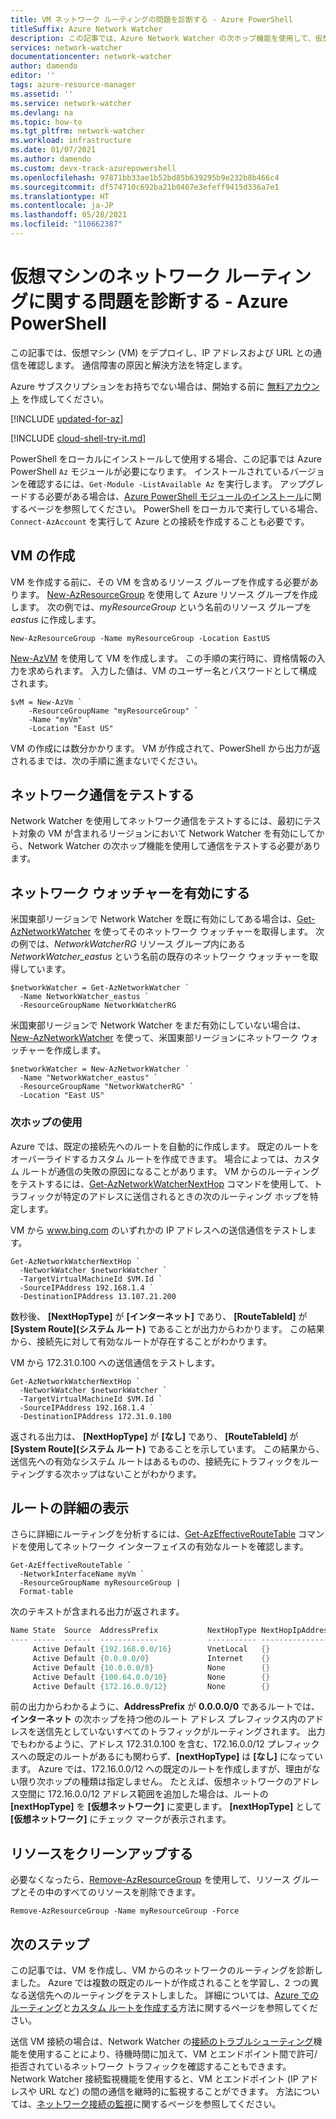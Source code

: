 ```yaml
---
title: VM ネットワーク ルーティングの問題を診断する - Azure PowerShell
titleSuffix: Azure Network Watcher
description: この記事では、Azure Network Watcher の次ホップ機能を使用して、仮想マシン ネットワークのルーティングの問題を診断する方法について説明します。
services: network-watcher
documentationcenter: network-watcher
author: damendo
editor: ''
tags: azure-resource-manager
ms.assetid: ''
ms.service: network-watcher
ms.devlang: na
ms.topic: how-to
ms.tgt_pltfrm: network-watcher
ms.workload: infrastructure
ms.date: 01/07/2021
ms.author: damendo
ms.custom: devx-track-azurepowershell
ms.openlocfilehash: 97871bb33ae1b52bd85b639295b9e232b8b466c4
ms.sourcegitcommit: df574710c692ba21b0467e3efeff9415d336a7e1
ms.translationtype: HT
ms.contentlocale: ja-JP
ms.lasthandoff: 05/28/2021
ms.locfileid: "110662387"
---
```

# <a name="diagnose-a-virtual-machine-network-routing-problem---azure-powershell"></a>仮想マシンのネットワーク ルーティングに関する問題を診断する - Azure PowerShell

この記事では、仮想マシン (VM) をデプロイし、IP アドレスおよび URL との通信を確認します。 通信障害の原因と解決方法を特定します。

Azure サブスクリプションをお持ちでない場合は、開始する前に [無料アカウント](https://azure.microsoft.com/free/?WT.mc_id=A261C142F) を作成してください。

[!INCLUDE [updated-for-az](../../includes/updated-for-az.md)]

[!INCLUDE [cloud-shell-try-it.md](../../includes/cloud-shell-try-it.md)]

PowerShell をローカルにインストールして使用する場合、この記事では Azure PowerShell `Az` モジュールが必要になります。 インストールされているバージョンを確認するには、`Get-Module -ListAvailable Az` を実行します。 アップグレードする必要がある場合は、[Azure PowerShell モジュールのインストール](/powershell/azure/install-Az-ps)に関するページを参照してください。 PowerShell をローカルで実行している場合、`Connect-AzAccount` を実行して Azure との接続を作成することも必要です。



## <a name="create-a-vm"></a>VM の作成

VM を作成する前に、その VM を含めるリソース グループを作成する必要があります。 [New-AzResourceGroup](/powershell/module/az.Resources/New-azResourceGroup) を使用して Azure リソース グループを作成します。 次の例では、*myResourceGroup* という名前のリソース グループを *eastus* に作成します。

```azurepowershell-interactive
New-AzResourceGroup -Name myResourceGroup -Location EastUS
```

[New-AzVM](/powershell/module/az.compute/new-azvm) を使用して VM を作成します。 この手順の実行時に、資格情報の入力を求められます。 入力した値は、VM のユーザー名とパスワードとして構成されます。

```azurepowershell-interactive
$vM = New-AzVm `
    -ResourceGroupName "myResourceGroup" `
    -Name "myVm" `
    -Location "East US"
```

VM の作成には数分かかります。 VM が作成されて、PowerShell から出力が返されるまでは、次の手順に進まないでください。

## <a name="test-network-communication"></a>ネットワーク通信をテストする

Network Watcher を使用してネットワーク通信をテストするには、最初にテスト対象の VM が含まれるリージョンにおいて Network Watcher を有効にしてから、Network Watcher の次ホップ機能を使用して通信をテストする必要があります。

## <a name="enable-network-watcher"></a>ネットワーク ウォッチャーを有効にする

米国東部リージョンで Network Watcher を既に有効にしてある場合は、[Get-AzNetworkWatcher](/powershell/module/az.network/get-aznetworkwatcher) を使ってそのネットワーク ウォッチャーを取得します。 次の例では、*NetworkWatcherRG* リソース グループ内にある *NetworkWatcher_eastus* という名前の既存のネットワーク ウォッチャーを取得しています。

```azurepowershell-interactive
$networkWatcher = Get-AzNetworkWatcher `
  -Name NetworkWatcher_eastus `
  -ResourceGroupName NetworkWatcherRG
```

米国東部リージョンで Network Watcher をまだ有効にしていない場合は、[New-AzNetworkWatcher](/powershell/module/az.network/new-aznetworkwatcher) を使って、米国東部リージョンにネットワーク ウォッチャーを作成します。

```azurepowershell-interactive
$networkWatcher = New-AzNetworkWatcher `
  -Name "NetworkWatcher_eastus" `
  -ResourceGroupName "NetworkWatcherRG" `
  -Location "East US"
```

### <a name="use-next-hop"></a>次ホップの使用

Azure では、既定の接続先へのルートを自動的に作成します。 既定のルートをオーバーライドするカスタム ルートを作成できます。 場合によっては、カスタム ルートが通信の失敗の原因になることがあります。 VM からのルーティングをテストするには、[Get-AzNetworkWatcherNextHop](/powershell/module/az.network/get-aznetworkwatchernexthop) コマンドを使用して、トラフィックが特定のアドレスに送信されるときの次のルーティング ホップを特定します。

VM から www.bing.com のいずれかの IP アドレスへの送信通信をテストします。

```azurepowershell-interactive
Get-AzNetworkWatcherNextHop `
  -NetworkWatcher $networkWatcher `
  -TargetVirtualMachineId $VM.Id `
  -SourceIPAddress 192.168.1.4 `
  -DestinationIPAddress 13.107.21.200
```

数秒後、 **[NextHopType]** が **[インターネット]** であり、 **[RouteTableId]** が **[System Route]\(システム ルート\)** であることが出力からわかります。 この結果から、接続先に対して有効なルートが存在することがわかります。

VM から 172.31.0.100 への送信通信をテストします。

```azurepowershell-interactive
Get-AzNetworkWatcherNextHop `
  -NetworkWatcher $networkWatcher `
  -TargetVirtualMachineId $VM.Id `
  -SourceIPAddress 192.168.1.4 `
  -DestinationIPAddress 172.31.0.100
```

返される出力は、 **[NextHopType]** が **[なし]** であり、 **[RouteTableId]** が **[System Route]\(システム ルート\)** であることを示しています。 この結果から、送信先への有効なシステム ルートはあるものの、接続先にトラフィックをルーティングする次ホップはないことがわかります。

## <a name="view-details-of-a-route"></a>ルートの詳細の表示

さらに詳細にルーティングを分析するには、[Get-AzEffectiveRouteTable](/powershell/module/az.network/get-azeffectiveroutetable) コマンドを使用してネットワーク インターフェイスの有効なルートを確認します。

```azurepowershell-interactive
Get-AzEffectiveRouteTable `
  -NetworkInterfaceName myVm `
  -ResourceGroupName myResourceGroup |
  Format-table
```

次のテキストが含まれる出力が返されます。

```powershell
Name State  Source  AddressPrefix           NextHopType NextHopIpAddress
---- -----  ------  -------------           ----------- ----------------
     Active Default {192.168.0.0/16}        VnetLocal   {}              
     Active Default {0.0.0.0/0}             Internet    {}              
     Active Default {10.0.0.0/8}            None        {}              
     Active Default {100.64.0.0/10}         None        {}              
     Active Default {172.16.0.0/12}         None        {}              
```

前の出力からわかるように、**AddressPrefix** が **0.0.0.0/0** であるルートでは、**インターネット** の次ホップを持つ他のルート アドレス プレフィックス内のアドレスを送信先としていないすべてのトラフィックがルーティングされます。 出力でもわかるように、アドレス 172.31.0.100 を含む、172.16.0.0/12 プレフィックスへの既定のルートがあるにも関わらず、**[nextHopType]** は **[なし]** になっています。 Azure では、172.16.0.0/12 への既定のルートを作成しますが、理由がない限り次ホップの種類は指定しません。 たとえば、仮想ネットワークのアドレス空間に 172.16.0.0/12 アドレス範囲を追加した場合は、ルートの **[nextHopType]** を **[仮想ネットワーク]** に変更します。 **[nextHopType]** として **[仮想ネットワーク]** にチェック マークが表示されます。

## <a name="clean-up-resources"></a>リソースをクリーンアップする

必要なくなったら、[Remove-AzResourceGroup](/powershell/module/az.resources/remove-azresourcegroup) を使用して、リソース グループとその中のすべてのリソースを削除できます。

```azurepowershell-interactive
Remove-AzResourceGroup -Name myResourceGroup -Force
```

## <a name="next-steps"></a>次のステップ

この記事では、VM を作成し、VM からのネットワークのルーティングを診断しました。 Azure では複数の既定のルートが作成されることを学習し、2 つの異なる送信先へのルーティングをテストしました。 詳細については、[Azure でのルーティング](../virtual-network/virtual-networks-udr-overview.md?toc=%2fazure%2fnetwork-watcher%2ftoc.json)と[カスタム ルートを作成する](../virtual-network/manage-route-table.md?toc=%2fazure%2fnetwork-watcher%2ftoc.json#create-a-route)方法に関するページを参照してください。

送信 VM 接続の場合は、Network Watcher の[接続のトラブルシューティング](network-watcher-connectivity-powershell.md)機能を使用することにより、待機時間に加えて、VM とエンドポイント間で許可/拒否されているネットワーク トラフィックを確認することもできます。 Network Watcher 接続監視機能を使用すると、VM とエンドポイント (IP アドレスや URL など) の間の通信を継時的に監視することができます。 方法については、[ネットワーク接続の監視](connection-monitor.md)に関するページを参照してください。
